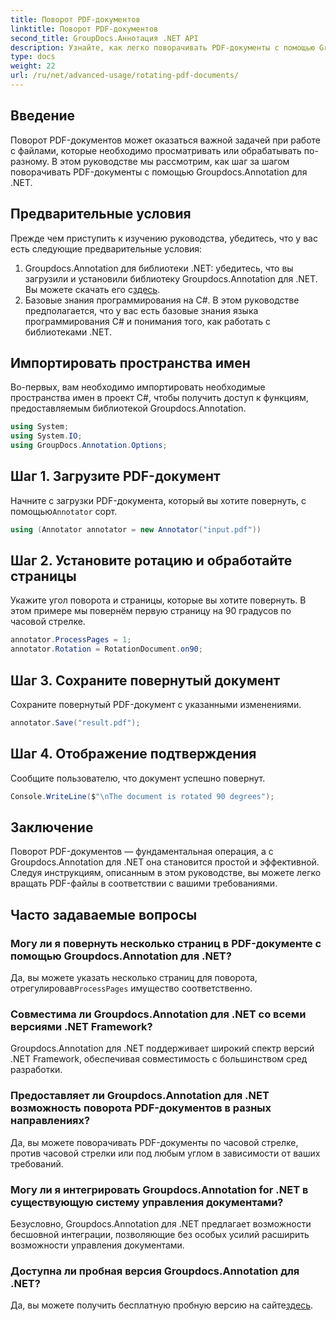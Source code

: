 ```yaml
---
title: Поворот PDF-документов
linktitle: Поворот PDF-документов
second_title: GroupDocs.Аннотация .NET API
description: Узнайте, как легко поворачивать PDF-документы с помощью Groupdocs.Annotation для .NET. Повысьте эффективность управления документами.
type: docs
weight: 22
url: /ru/net/advanced-usage/rotating-pdf-documents/
---
```

## Введение
Поворот PDF-документов может оказаться важной задачей при работе с файлами, которые необходимо просматривать или обрабатывать по-разному. В этом руководстве мы рассмотрим, как шаг за шагом поворачивать PDF-документы с помощью Groupdocs.Annotation для .NET.
## Предварительные условия
Прежде чем приступить к изучению руководства, убедитесь, что у вас есть следующие предварительные условия:
1.  Groupdocs.Annotation для библиотеки .NET: убедитесь, что вы загрузили и установили библиотеку Groupdocs.Annotation для .NET. Вы можете скачать его с[здесь](https://releases.groupdocs.com/annotation/net/).
2. Базовые знания программирования на C#. В этом руководстве предполагается, что у вас есть базовые знания языка программирования C# и понимания того, как работать с библиотеками .NET.

## Импортировать пространства имен
Во-первых, вам необходимо импортировать необходимые пространства имен в проект C#, чтобы получить доступ к функциям, предоставляемым библиотекой Groupdocs.Annotation.
```csharp
using System;
using System.IO;
using GroupDocs.Annotation.Options;
```
## Шаг 1. Загрузите PDF-документ
 Начните с загрузки PDF-документа, который вы хотите повернуть, с помощью`Annotator` сорт.
```csharp
using (Annotator annotator = new Annotator("input.pdf"))
```
## Шаг 2. Установите ротацию и обработайте страницы
Укажите угол поворота и страницы, которые вы хотите повернуть. В этом примере мы повернём первую страницу на 90 градусов по часовой стрелке.
```csharp
annotator.ProcessPages = 1;
annotator.Rotation = RotationDocument.on90;
```
## Шаг 3. Сохраните повернутый документ
Сохраните повернутый PDF-документ с указанными изменениями.
```csharp
annotator.Save("result.pdf");
```
## Шаг 4. Отображение подтверждения
Сообщите пользователю, что документ успешно повернут.
```csharp
Console.WriteLine($"\nThe document is rotated 90 degrees");
```

## Заключение
Поворот PDF-документов — фундаментальная операция, а с Groupdocs.Annotation для .NET она становится простой и эффективной. Следуя инструкциям, описанным в этом руководстве, вы можете легко вращать PDF-файлы в соответствии с вашими требованиями.
## Часто задаваемые вопросы
### Могу ли я повернуть несколько страниц в PDF-документе с помощью Groupdocs.Annotation для .NET?
 Да, вы можете указать несколько страниц для поворота, отрегулировав`ProcessPages` имущество соответственно.
### Совместима ли Groupdocs.Annotation для .NET со всеми версиями .NET Framework?
Groupdocs.Annotation для .NET поддерживает широкий спектр версий .NET Framework, обеспечивая совместимость с большинством сред разработки.
### Предоставляет ли Groupdocs.Annotation для .NET возможность поворота PDF-документов в разных направлениях?
Да, вы можете поворачивать PDF-документы по часовой стрелке, против часовой стрелки или под любым углом в зависимости от ваших требований.
### Могу ли я интегрировать Groupdocs.Annotation for .NET в существующую систему управления документами?
Безусловно, Groupdocs.Annotation для .NET предлагает возможности бесшовной интеграции, позволяющие без особых усилий расширить возможности управления документами.
### Доступна ли пробная версия Groupdocs.Annotation для .NET?
 Да, вы можете получить бесплатную пробную версию на сайте[здесь](https://releases.groupdocs.com/).